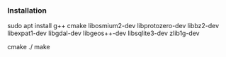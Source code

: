 ### Installation
sudo apt install g++ cmake libosmium2-dev libprotozero-dev libbz2-dev libexpat1-dev libgdal-dev libgeos++-dev libsqlite3-dev zlib1g-dev

cmake ./
make
